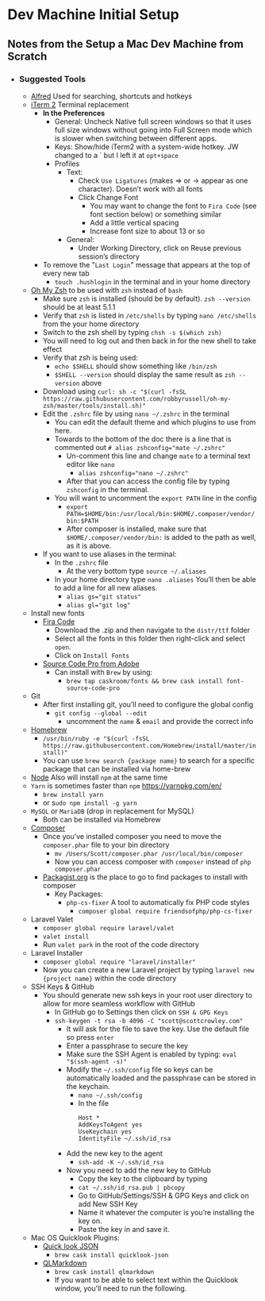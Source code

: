 # Dev Machine Initial Setup

## Notes from the Setup a Mac Dev Machine from Scratch

* ### Suggested Tools
    * [Alfred](https://www.alfredapp.com/) Used for searching, shortcuts and hotkeys
    * [iTerm 2](https://www.iterm2.com/) Terminal replacement
        * **In the Preferences**
            * General: Uncheck Native full screen windows so that it uses full size windows without going into Full Screen mode which is slower when switching between different apps.
            * Keys: Show/hide iTerm2 with a system-wide hotkey. JW changed to a \` but I left it at `opt+space`
            * Profiles
                * Text:
                    * Check `Use Ligatures` (makes => or -> appear as one character). Doesn’t work with all fonts
                    * Click Change Font
                        * You may want to change the font to `Fira Code` (see font section below) or something similar
                        * Add a little vertical spacing
                        * Increase font size to about 13 or so
                * General:
                    * Under Working Directory, click on Reuse previous session’s directory
        * To remove the "`Last Login`" message that appears at the top of every new tab
            * `touch .hushlogin` in the terminal and in your home directory
    * [Oh My Zsh](https://github.com/robbyrussell/oh-my-zsh) to be used with `zsh` instead of `bash`
        * Make sure `zsh` is installed (should be by default). `zsh --version` should be at least 5.1.1
        * Verify that `zsh` is listed in `/etc/shells` by typing `nano /etc/shells` from the your home directory
        * Switch to the zsh shell by typing `chsh -s $(which zsh)`
        * You will need to log out and then back in for the new shell to take effect
        * Verify that zsh is being used:
            * `echo $SHELL` should show something like `/bin/zsh`
            * `$SHELL --version` should display the same result as `zsh --version` above
        * Download using `curl: sh -c "$(curl -fsSL https://raw.githubusercontent.com/robbyrussell/oh-my-zsh/master/tools/install.sh)"`
        * Edit the `.zshrc` file by using `nano ~/.zshrc` in the terminal
            * You can edit the default theme and which plugins to use from here.
            * Towards to the bottom of the doc there is a line that is commented out `# alias zshconfig="mate ~/.zshrc"`
                * Un-comment this line and change `mate` to a terminal text editor like `nano`
                    * `alias zshconfig="nano ~/.zshrc"`
                * After that you can access the config file by typing `zshconfig` in the terminal.
            * You will want to uncomment the `export PATH` line in the config
                * `export PATH=$HOME/bin:/usr/local/bin:$HOME/.composer/vendor/bin:$PATH`
                * After composer is installed, make sure that `$HOME/.composer/vendor/bin:` is added to the path as well, as it is above.
        * If you want to use aliases in the terminal:
            * In the `.zshrc` file
                * At the very bottom type `source ~/.aliases`
            * In your home directory type `nano .aliases` You’ll then be able to add a line for all new aliases.
                * `alias gs="git status"`
                * `alias gl="git log"`
    * Install new fonts
        * [Fira Code](https://github.com/tonsky/FiraCode)
            * Download the .zip and then navigate to the `distr/ttf` folder
            * Select all the fonts in this folder then right-click and select `open`.
            * Click on `Install Fonts`
        * [Source Code Pro from Adobe](https://github.com/adobe-fonts/source-code-pro)
            * Can install with `Brew` by using:
                * `brew tap caskroom/fonts && brew cask install font-source-code-pro`
    * Git
        * After first installing git, you’ll need to configure the global config
            * `git config --global --edit`
                * uncomment the `name` & `email` and provide the correct info
    * [Homebrew](https://brew.sh)
        * `/usr/bin/ruby -e "$(curl -fsSL https://raw.githubusercontent.com/Homebrew/install/master/install)"`
        * You can use `brew search {package name}` to search for a specific package that can be installed via home-brew
    * [Node](https://nodejs.org/en/) Also will install `npm` at the same time
    * `Yarn` is sometimes faster than `npm` <https://yarnpkg.com/en/>
        * `brew install yarn`
        * or s`udo npm install -g yarn`
    * `MySQL` or `MariaDB` (drop in replacement for MySQL)
        * Both can be installed via Homebrew
    * [Composer](https://getcomposer.org/)
        * Once you’ve installed composer you need to move the `composer.phar` file to your bin directory
            * `mv /Users/Scott/composer.phar /usr/local/bin/composer`
            * Now you can access composer with `composer` instead of `php composer.phar`
        * [Packagist.org](https://packagist.org/) is the place to go to find packages to install with composer
            * Key Packages:
                * `php-cs-fixer` A tool to automatically fix PHP code styles
                    * `composer global require friendsofphp/php-cs-fixer`
    * Laravel Valet
        * `composer global require laravel/valet`
        * `valet install`
        * Run `valet park` in the root of the code directory
    * Laravel Installer
        * `composer global require "laravel/installer"`
        * Now you can create a new Laravel project by typing `laravel new {project name}` within the code directory
    * SSH Keys & GitHub
        * You should generate new ssh keys in your root user directory to allow for more seamless workflow with GitHub
            * In GitHub go to Settings then click on `SSH & GPG Keys`
            * `ssh-keygen -t rsa -b 4096 -C "scott@scottcrowley.com"`
                * It will ask for the file to save the key. Use the default file so press `enter`
                * Enter a passphrase to secure the key
                * Make sure the SSH Agent is enabled by typing: `eval "$(ssh-agent -s)"`
                * Modify the `~/.ssh/config` file so keys can be automatically loaded and the passphrase can be stored in the keychain.
                    * `nano ~/.ssh/config`
                    * In the file
                        ```
                        Host *
                        AddKeysToAgent yes
                        UseKeychain yes
                        IdentityFile ~/.ssh/id_rsa
                        ```
                * Add the new key to the agent
                    * `ssh-add -K ~/.ssh/id_rsa`
                * Now you need to add the new key to GitHub
                    * Copy the key to the clipboard by typing
                    * `cat ~/.ssh/id_rsa.pub | pbcopy`
                    * Go to GitHub/Settings/SSH & GPG Keys and click on add New SSH Key
                    * Name it whatever the computer is you’re installing the key on.
                    * Paste the key in and save it.
    * Mac OS Quicklook Plugins:
        * [Quick look JSON](http://www.sagtau.com/quicklookjson.html)
            * `brew cask install quicklook-json`
        * [QLMarkdown](https://github.com/toland/qlmarkdown)
            * `brew cask install qlmarkdown`
            * If you want to be able to select text within the Quicklook window, you'll need to run the following.